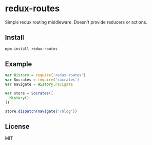 
# redux-routes

  Simple redux routing middleware. Doesn't provide reducers or actions.

## Install

```bash
npm install redux-routes
```

## Example

```js
var History = require('redux-routes')
var Socrates = require('socrates')
var navigate = History.navigate

var store = Socrates([
  History()
])

store.dispatch(navigate('/blog'))
```

## License

MIT
